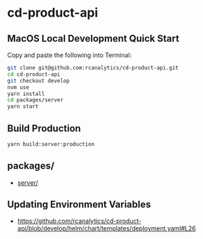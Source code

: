 # cd-product-api

## MacOS Local Development Quick Start

Copy and paste the following into Terminal:

```sh
git clone git@github.com:rcanalytics/cd-product-api.git
cd cd-product-api
git checkout develop
nvm use
yarn install
cd packages/server
yarn start
```

## Build Production

```sh
yarn build:server:production
```

## packages/

- [server/](https://github.com/rcanalytics/cd-product-api/tree/develop/packages/server)

## Updating Environment Variables

- https://github.com/rcanalytics/cd-product-api/blob/develop/helm/chart/templates/deployment.yaml#L26
